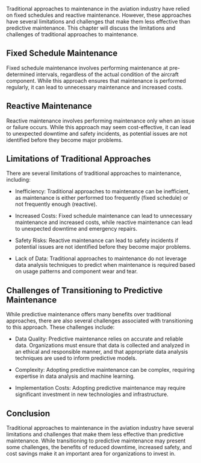 
Traditional approaches to maintenance in the aviation industry have relied on fixed schedules and reactive maintenance. However, these approaches have several limitations and challenges that make them less effective than predictive maintenance. This chapter will discuss the limitations and challenges of traditional approaches to maintenance.

Fixed Schedule Maintenance
--------------------------

Fixed schedule maintenance involves performing maintenance at pre-determined intervals, regardless of the actual condition of the aircraft component. While this approach ensures that maintenance is performed regularly, it can lead to unnecessary maintenance and increased costs.

Reactive Maintenance
--------------------

Reactive maintenance involves performing maintenance only when an issue or failure occurs. While this approach may seem cost-effective, it can lead to unexpected downtime and safety incidents, as potential issues are not identified before they become major problems.

Limitations of Traditional Approaches
-------------------------------------

There are several limitations of traditional approaches to maintenance, including:

* Inefficiency: Traditional approaches to maintenance can be inefficient, as maintenance is either performed too frequently (fixed schedule) or not frequently enough (reactive).

* Increased Costs: Fixed schedule maintenance can lead to unnecessary maintenance and increased costs, while reactive maintenance can lead to unexpected downtime and emergency repairs.

* Safety Risks: Reactive maintenance can lead to safety incidents if potential issues are not identified before they become major problems.

* Lack of Data: Traditional approaches to maintenance do not leverage data analysis techniques to predict when maintenance is required based on usage patterns and component wear and tear.

Challenges of Transitioning to Predictive Maintenance
-----------------------------------------------------

While predictive maintenance offers many benefits over traditional approaches, there are also several challenges associated with transitioning to this approach. These challenges include:

* Data Quality: Predictive maintenance relies on accurate and reliable data. Organizations must ensure that data is collected and analyzed in an ethical and responsible manner, and that appropriate data analysis techniques are used to inform predictive models.

* Complexity: Adopting predictive maintenance can be complex, requiring expertise in data analysis and machine learning.

* Implementation Costs: Adopting predictive maintenance may require significant investment in new technologies and infrastructure.

Conclusion
----------

Traditional approaches to maintenance in the aviation industry have several limitations and challenges that make them less effective than predictive maintenance. While transitioning to predictive maintenance may present some challenges, the benefits of reduced downtime, increased safety, and cost savings make it an important area for organizations to invest in.
